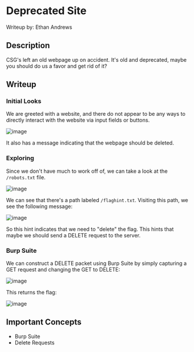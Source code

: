 # Deprecated Site
Writeup by: Ethan Andrews

## Description
CSG's left an old webpage up on accident. It's old and deprecated, maybe you should do us a favor and get rid of it?

## Writeup
### Initial Looks
We are greeted with a website, and there do not appear to be any ways to directly interact with the website via input
fields or buttons.

![image](https://github.com/user-attachments/assets/b4e7d959-1631-45a1-8c62-4e86316cc843)

It also has a message indicating that the webpage should be deleted.

### Exploring
Since we don't have much to work off of, we can take a look at the `/robots.txt` file.

![image](https://github.com/user-attachments/assets/749517eb-4825-4ef9-ac0e-d5161816d971)

We can see that there's a path labeled `/flaghint.txt`. Visiting this path, we see the following message:

![image](https://github.com/user-attachments/assets/37ed61ee-9b43-4701-a64d-1e3fd72441ed)

So this hint indicates that we need to "delete" the flag. This hints that maybe we should
send a DELETE request to the server.

### Burp Suite

We can construct a DELETE packet using Burp Suite by simply capturing a GET request and changing the GET to DELETE:

![image](https://github.com/user-attachments/assets/e078befe-89a7-4d68-a387-709098ae1ec9)

This returns the flag:

![image](https://github.com/user-attachments/assets/29fec047-bbfa-4eb3-91db-69f6b410991a)

## Important Concepts
- Burp Suite
- Delete Requests
